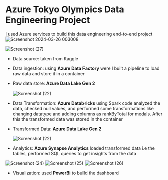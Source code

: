 # Azure Tokyo Olympics Data Engineering Project
I used Azure services to build this data engineering end-to-end project
![Screenshot 2024-03-26 003008](https://github.com/shrutirandive/tokyo-olympics-data-engineering/assets/54211989/d531dadd-d3eb-46ab-ace2-3aab7244d7e3)

![Screenshot (27)](https://github.com/shrutirandive/tokyo-olympics-data-engineering/assets/54211989/1df3a98f-c447-4b63-9103-5a7670488c6f)

- Data source: taken from Kaggle
- Data ingestion: using  **Azure Data Factory**
  were I built a pipeline to load raw data and store it in a container
  
- Raw data store: **Azure Data Lake Gen 2**
  
  ![Screenshot (22)](https://github.com/shrutirandive/tokyo-olympics-data-engineering/assets/54211989/92716f23-6b49-4494-b956-0c179d99a98a)

- Data Transformation: **Azure Databricks**
  using Spark code analyzed the data, checked null values, and performed some transformations like changing datatype and adding columns as rankByTotal for medals. After this the transformed data was stored in the container 
- Transformed Data: **Azure Data Lake Gen 2**
  
  ![Screenshot (22)](https://github.com/shrutirandive/tokyo-olympics-data-engineering/assets/54211989/728056cb-cb11-4cbc-8030-0a0d0b564286)
  
- Analytics: **Azure Synapse Analytics**
  loaded transformed data i.e the tables, performed SQL queries to get insights from the data
  
![Screenshot (24)](https://github.com/shrutirandive/tokyo-olympics-data-engineering/assets/54211989/9b7ac9ed-e63d-4f81-b01d-e0b993a385bb)
![Screenshot (25)](https://github.com/shrutirandive/tokyo-olympics-data-engineering/assets/54211989/3402e64c-b0e0-43b4-bd0e-bb3b769a7199)
![Screenshot (26)](https://github.com/shrutirandive/tokyo-olympics-data-engineering/assets/54211989/4870e9cf-d51f-43fe-86be-0a5a918cd7eb)

- Visualization: used **PowerBi** to build the dashboard
